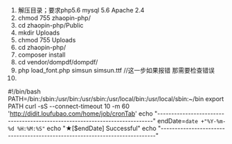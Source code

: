 1. 解压目录；要求php5.6 mysql 5.6 Apache 2.4 
2. chmod  755 zhaopin-php/
3. cd zhaopin-php/Public
4. mkdir Uploads
5. chmod 755 Uploads
6. cd zhaopin-php/ 
7. composer install 
8. cd vendor/dompdf/dompdf/
9. php load_font.php simsun simsun.ttf  //这一步如果报错 那需要检查错误
10. 


#!/bin/bash
PATH=/bin:/sbin:/usr/bin:/usr/sbin:/usr/local/bin:/usr/local/sbin:~/bin
export PATH
curl -sS --connect-timeout 10 -m 60 'http://didit.loufubao.com/home/job/cronTab'
echo "----------------------------------------------------------------------------"
endDate=`date +"%Y-%m-%d %H:%M:%S"`
echo "★[$endDate] Successful"
echo "----------------------------------------------------------------------------"





